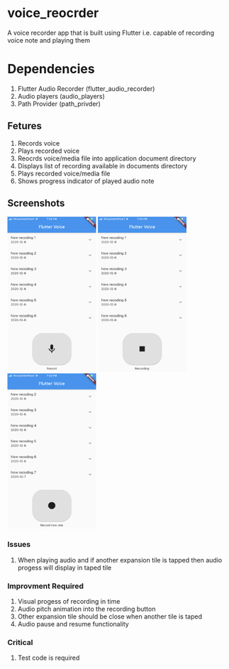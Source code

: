 # voice_reocrder

A voice recorder app that is built using Flutter i.e. capable of recording voice note and playing them

# Dependencies

1. Flutter Audio Recorder (flutter_audio_recorder)
2. Audio players (audio_players)
3. Path Provider (path_privder)

## Fetures

1. Records voice
2. Plays recorded voice
3. Reocrds voice/media file into application document directory
4. Displays list of recording available in documents directory
5. Plays recorded voice/media file
6. Shows progress indicator of played audio note

## Screenshots

<img width="200" height="350" src="/assets/screenshots/IMG_1628.PNG" alt="Inital Screen" /> <img width="200" height="350" src="/assets/screenshots/IMG_1629.PNG" alt="Recording Screen"/> <img width="200" height="350" src="/assets/screenshots/IMG_1630.PNG" alt="New Recording Screen"/>

### Issues

1. When playing audio and if another expansion tile is tapped then audio progess will display in taped tile

### Improvment Required

1. Visual progess of recording in time
2. Audio pitch animation into the recording button
3. Other expansion tile should be close when another tile is taped
4. Audio pause and resume functionality

### Critical

1. Test code is required
